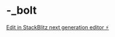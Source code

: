 # -_bolt

[Edit in StackBlitz next generation editor ⚡️](https://stackblitz.com/~/github.com/Ma-san229/-_bolt)